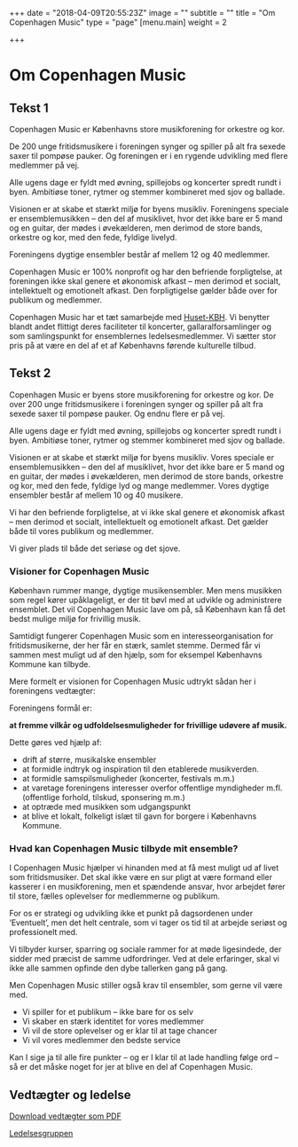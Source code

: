+++
date = "2018-04-09T20:55:23Z"
image = ""
subtitle = ""
title = "Om Copenhagen Music"
type = "page"
[menu.main]
weight = 2

+++
# Om Copenhagen Music

## Tekst 1

Copenhagen Music er Københavns store musikforening for orkestre og kor.

De 200 unge fritidsmusikere i foreningen synger og spiller på alt fra sexede saxer til pompøse pauker. Og foreningen er i en rygende udvikling med flere medlemmer på vej.

Alle ugens dage er fyldt med øvning, spillejobs og koncerter spredt rundt i byen. Ambitiøse toner, rytmer og stemmer kombineret med sjov og ballade.

Visionen er at skabe et stærkt miljø for byens musikliv. Foreningens speciale er ensemblemusikken – den del af musiklivet, hvor det ikke bare er 5 mand og en guitar, der mødes i øvekælderen, men derimod de store bands, orkestre og kor, med den fede, fyldige livelyd.

Foreningens dygtige ensembler består af mellem 12 og 40 medlemmer.

Copenhagen Music er 100% nonprofit og har den befriende forpligtelse, at foreningen ikke skal genere et økonomisk afkast – men derimod et socialt, intellektuelt og emotionelt afkast. Den forpligtigelse gælder både over for publikum og medlemmer.

Copenhagen Music har et tæt samarbejde med [Huset-KBH](http://www.huset-kbh.dk/ "Huset-KBH"). Vi benytter blandt andet flittigt deres faciliteter til koncerter, gallaralforsamlinger og som samlingspunkt for ensemblernes ledelsesmedlemmer. Vi sætter stor pris på at være en del af et af Københavns førende kulturelle tilbud.

## Tekst 2

Copenhagen Music er byens store musikforening for orkestre og kor. De over 200 unge fritidsmusikere i foreningen synger og spiller på alt fra sexede saxer til pompøse pauker. Og endnu flere er på vej.

Alle ugens dage er fyldt med øvning, spillejobs og koncerter spredt rundt i byen. Ambitiøse toner, rytmer og stemmer kombineret med sjov og ballade.

Visionen er at skabe et stærkt miljø for byens musikliv. Vores speciale er ensemblemusikken – den del af musiklivet, hvor det ikke bare er 5 mand og en guitar, der mødes i øvekælderen, men derimod de store bands, orkestre og kor, med den fede, fyldige lyd og mange medlemmer. Vores dygtige ensembler består af mellem 10 og 40 musikere.

Vi har den befriende forpligtelse, at vi ikke skal genere et økonomisk afkast – men derimod et socialt, intellektuelt og emotionelt afkast. Det gælder både til vores publikum og medlemmer.

Vi giver plads til både det seriøse og det sjove.

### Visioner for Copenhagen Music

København rummer mange, dygtige musikensembler. Men mens musikken som regel kører upåklageligt, er der tit bøvl med at udvikle og administrere ensemblet. Det vil Copenhagen Music lave om på, så København kan få det bedst mulige miljø for frivillig musik.

Samtidigt fungerer Copenhagen Music som en interesseorganisation for fritidsmusikerne, der her får en stærk, samlet stemme. Dermed får vi sammen mest muligt ud af den hjælp, som for eksempel Københavns Kommune kan tilbyde.

Mere formelt er visionen for Copenhagen Music udtrykt sådan her i foreningens vedtægter:

Foreningens formål er:

**at fremme vilkår og udfoldelsesmuligheder for frivillige udøvere af musik.**

Dette gøres ved hjælp af:

* drift af større, musikalske ensembler
* at formidle indtryk og inspiration til den etablerede musikverden.
* at formidle samspilsmuligheder (koncerter, festivals m.m.)
* at varetage foreningens interesser overfor offentlige myndigheder m.fl. (offentlige forhold, tilskud, sponsering m.m.)
* at optræde med musikken som udgangspunkt
* at blive et lokalt, folkeligt islæt til gavn for borgere i Københavns Kommune.

### Hvad kan Copenhagen Music tilbyde mit ensemble?

I Copenhagen Music hjælper vi hinanden med at få mest muligt ud af livet som fritidsmusiker. Det skal ikke være en sur pligt at være formand eller kasserer i en musikforening, men et spændende ansvar, hvor arbejdet fører til store, fælles oplevelser for medlemmerne og publikum.

For os er strategi og udvikling ikke et punkt på dagsordenen under ‘Eventuelt’, men det helt centrale, som vi tager os tid til at arbejde seriøst og professionelt med.

Vi tilbyder kurser, sparring og sociale rammer for at møde ligesindede, der sidder med præcist de samme udfordringer. Ved at dele erfaringer, skal vi ikke alle sammen opfinde den dybe tallerken gang på gang.

Men Copenhagen Music stiller også krav til ensembler, som gerne vil være med.

* Vi spiller for et publikum – ikke bare for os selv
* Vi skaber en stærk identitet for vores medlemmer
* Vi vil de store oplevelser og er klar til at tage chancer
* Vi vil vores medlemmer den bedste service

Kan I sige ja til alle fire punkter – og er I klar til at lade handling følge ord – så er det måske noget for jer at blive en del af Copenhagen Music.

## Vedtægter og ledelse

<a href="/uploads/2018/04/09/CM_vedtaegter_2013.pdf" class="no-barba">Download vedtægter som PDF</a>

[Ledelsesgruppen](/ledelsesgruppen "Ledelsesgruppen")